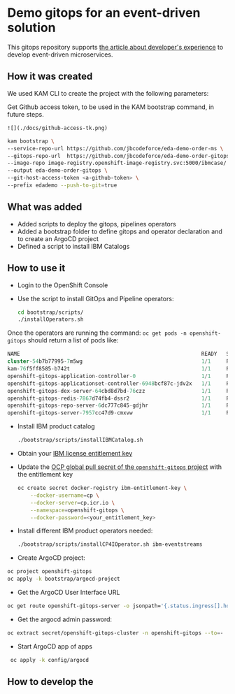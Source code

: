 # Demo gitops for an event-driven solution

This gitops repository supports [the article about developer's experience](https://jbcodeforce.github.io/blogs/12-27-21/)
to develop event-driven microservices.

## How it was created

We used KAM CLI to create the project with the following parameters:

Get Github access token, to be used in the KAM bootstrap command, in future steps.

    ![](./docs/github-access-tk.png)

```sh
kam bootstrap \
--service-repo-url https://github.com/jbcodeforce/eda-demo-order-ms \
--gitops-repo-url  https://github.com/jbcodeforce/eda-demo-order-gitops \
--image-repo image-registry.openshift-image-registry.svc:5000/ibmcase/ \
--output eda-demo-order-gitops \
--git-host-access-token <a-github-token> \
--prefix edademo --push-to-git=true
```

## What was added

* Added scripts to deploy the gitops, pipelines operators
* Added a bootstrap folder to define gitops and operator declaration and to create an ArgoCD project
* Defined a script to install IBM Catalogs 

## How to use it

* Login to the OpenShift Console
* Use the script to install GitOps and Pipeline operators: 

    ```sh
    cd bootstrap/scripts/
    ./installOperators.sh
    ```
Once the operators are running the command: `oc get pods -n openshift-gitops` should return
a list of pods like:

```sql
NAME                                                          READY   STATUS    RESTARTS   AGE
cluster-54b7b77995-7m5wg                                      1/1     Running   0          4h6m
kam-76f5ff8585-b742t                                          1/1     Running   0          4h6m
openshift-gitops-application-controller-0                     1/1     Running   0          4h5m
openshift-gitops-applicationset-controller-6948bcf87c-jdv2x   1/1     Running   0          4h5m
openshift-gitops-dex-server-64cbd8d7bd-76czz                  1/1     Running   0          4h5m
openshift-gitops-redis-7867d74fb4-dssr2                       1/1     Running   0          4h5m
openshift-gitops-repo-server-6dc777c845-gdjhr                 1/1     Running   0          4h5m
openshift-gitops-server-7957cc47d9-cmxvw                      1/1     Running   0          4h5m
```

* Install IBM product catalog

  ```sh
  ./bootstrap/scripts/installIBMCatalog.sh
  ```

* Obtain your [IBM license entitlement key](https://github.com/IBM/cloudpak-gitops/blob/main/docs/install.md#obtain-an-entitlement-key)
* Update the [OCP global pull secret of the `openshift-gitops` project](https://github.com/IBM/cloudpak-gitops/blob/main/docs/install.md#update-the-ocp-global-pull-secret)
with the entitlement key

    ```sh
    oc create secret docker-registry ibm-entitlement-key \
        --docker-username=cp \
        --docker-server=cp.icr.io \
        --namespace=openshift-gitops \
        --docker-password=<your_entitlement_key> 
    ```

* Install different IBM product operators needed:

  ```sh
  ./bootstrap/scripts/installCP4IOperator.sh ibm-eventstreams
  ```

* Create ArgoCD project: 

```sh
oc project openshift-gitops
oc apply -k bootstrap/argocd-project
```

* Get the ArgoCD User Interface URL

```sh
oc get route openshift-gitops-server -o jsonpath='{.status.ingress[].host}'
```

* Get the argocd admin password:

```sh
oc extract secret/openshift-gitops-cluster -n openshift-gitops --to=-
```

* Start ArgoCD app of apps

```sh
 oc apply -k config/argocd
```

## How to develop the 